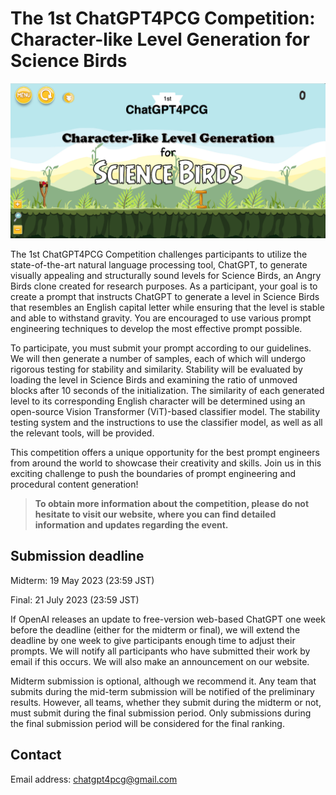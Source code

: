 # The 1st ChatGPT4PCG Competition: Character-like Level Generation for Science Birds

![Logo](https://github.com/chatgpt4pcg/chatgpt4pcg.github.io/raw/main/public/logo.png)

The 1st ChatGPT4PCG Competition challenges participants to utilize the state-of-the-art natural language processing tool, ChatGPT, to generate visually appealing and structurally sound levels for Science Birds, an Angry Birds clone created for research purposes.
As a participant, your goal is to create a prompt that instructs ChatGPT to generate a level in Science Birds that resembles an English capital letter while ensuring that the level is stable and able to withstand gravity. You are encouraged to use various prompt engineering techniques to develop the most effective prompt possible.

To participate, you must submit your prompt according to our guidelines. We will then generate a number of samples, each of which will undergo rigorous testing for stability and similarity. Stability will be evaluated by loading the level in Science Birds and examining the ratio of unmoved blocks after 10 seconds of the initialization. The similarity of each generated level to its corresponding English character will be determined using an open-source Vision Transformer (ViT)-based classifier model. The stability testing system and the instructions to use the classifier model, as well as all the relevant tools, will be provided.

This competition offers a unique opportunity for the best prompt engineers from around the world to showcase their creativity and skills. Join us in this exciting challenge to push the boundaries of prompt engineering and procedural content generation!

> __To obtain more information about the competition, please do not hesitate to visit our website, where you can find detailed information and updates regarding the event.__

## Submission deadline

Midterm: 19 May 2023 (23:59 JST)

Final: 21 July 2023 (23:59 JST)

If OpenAI releases an update to free-version web-based ChatGPT one week before the deadline (either for the midterm or final), we will extend the deadline by one week to give participants enough time to adjust their prompts. We will notify all participants who have submitted their work by email if this occurs. We will also make an announcement on our website.

Midterm submission is optional, although we recommend it. Any team that submits during the mid-term submission will be notified of the preliminary results. However, all teams, whether they submit during the midterm or not, must submit during the final submission period. Only submissions during the final submission period will be considered for the final ranking.

## Contact

Email address: chatgpt4pcg@gmail.com